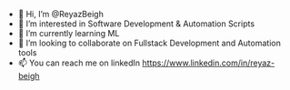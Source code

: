 - 👋 Hi, I’m @ReyazBeigh
- 👀 I’m interested in Software Development & Automation Scripts
- 🌱 I’m currently learning ML
- 💞️ I’m looking to collaborate on Fullstack Development and Automation tools
- 📫 You can reach me on linkedIn https://www.linkedin.com/in/reyaz-beigh

<!---
ReyazBeigh/ReyazBeigh is a ✨ special ✨ repository because its `README.md` (this file) appears on your GitHub profile.
You can click the Preview link to take a look at your changes.
--->
